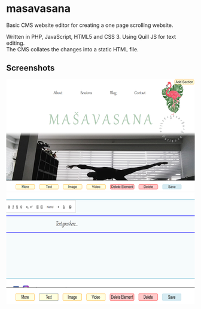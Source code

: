 # masavasana

Basic CMS website editor for creating a one page scrolling website.

Written in PHP, JavaScript, HTML5 and CSS 3. Using Quill JS for text editing. <br/>
The CMS collates the changes into a static HTML file.

## Screenshots
<img src="readme_pics/main-cms.png" alt="main cms editor" height="300" />

<img src="readme_pics/Quill JS.png" alt="text editor" height="300" />
